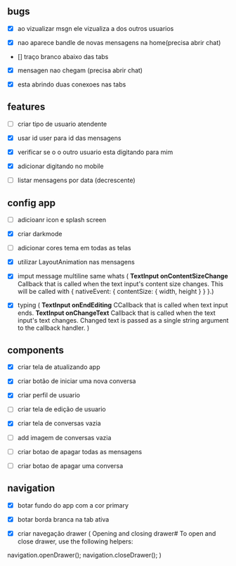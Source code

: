 ## bugs

- [x] ao vizualizar msgn ele vizualiza a dos outros usuarios

- [x] nao aparece bandle de novas mensagens na home(precisa abrir chat)

- [] traço branco abaixo das tabs

- [x] mensagen nao chegam (precisa abrir chat)

- [x] esta abrindo duas conexoes nas tabs

## features

- [ ] criar tipo de usuario atendente

- [x] usar id user para id das mensagens

- [x] verificar se o o outro usuario esta digitando para mim

- [x] adicionar digitando no mobile

- [ ] listar mensagens por data (decrescente)

## config app

- [ ] adicioanr icon e splash screen

- [x] criar darkmode

- [ ] adicionar cores tema em todas as telas

- [x] utilizar LayoutAnimation nas mensagens

- [x] imput message multiline same whats ( **TextInput onContentSizeChange** Callback that is called when the text input's content size changes. This will be called with { nativeEvent: { contentSize: { width, height } } }.)

- [x] typing ( **TextInput onEndEditing** CCallback that is called when text input ends.
      **TextInput onChangeText** Callback that is called when the text input's text changes. Changed text is passed as a single string argument to the callback handler.
      )

## components

- [x] criar tela de atualizando app

- [x] criar botão de iniciar uma nova conversa

- [x] criar perfil de usuario

- [ ] criar tela de edição de usuario

- [x] criar tela de conversas vazia

- [ ] add imagem de conversas vazia

- [ ] criar botao de apagar todas as mensagens

- [ ] criar botao de apagar uma conversa

## navigation

- [x] botar fundo do app com a cor primary

- [x] botar borda branca na tab ativa

- [x] criar navegação drawer (
      Opening and closing drawer#
      To open and close drawer, use the following helpers:

navigation.openDrawer();
navigation.closeDrawer();
)
